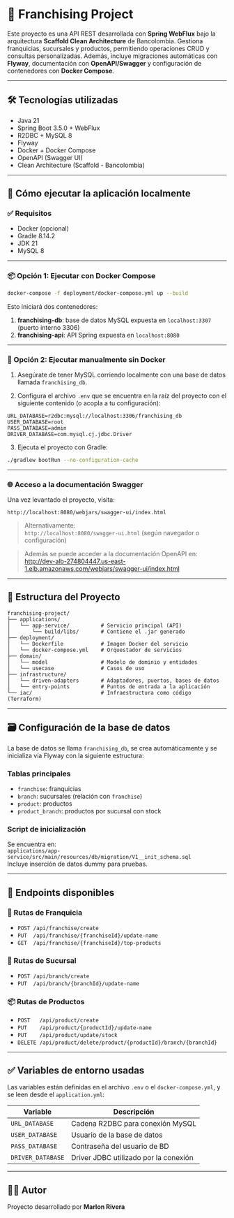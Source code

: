 # 🏪 Franchising Project

Este proyecto es una API REST desarrollada con **Spring WebFlux** bajo la arquitectura **Scaffold Clean Architecture** de Bancolombia. Gestiona franquicias, sucursales y productos, permitiendo operaciones CRUD y consultas personalizadas. Además, incluye migraciones automáticas con **Flyway**, documentación con **OpenAPI/Swagger** y configuración de contenedores con **Docker Compose**.

---

## 🛠️ Tecnologías utilizadas

- Java 21
- Spring Boot 3.5.0 + WebFlux
- R2DBC + MySQL 8
- Flyway
- Docker + Docker Compose
- OpenAPI (Swagger UI)
- Clean Architecture (Scaffold - Bancolombia)

---

## 🚀 Cómo ejecutar la aplicación localmente

### ✅ Requisitos

- Docker (opcional)
- Gradle 8.14.2
- JDK 21
- MySQL 8

---

### 📦 Opción 1: Ejecutar con Docker Compose

```bash
docker-compose -f deployment/docker-compose.yml up --build
```

Esto iniciará dos contenedores:

1. **franchising-db**: base de datos MySQL expuesta en `localhost:3307` (puerto interno 3306)
2. **franchising-api**: API Spring expuesta en `localhost:8080`

---

### 🧪 Opción 2: Ejecutar manualmente sin Docker

1. Asegúrate de tener MySQL corriendo localmente con una base de datos llamada `franchising_db`.

2. Configura el archivo `.env` que se encuentra en la raíz del proyecto con el siguiente contenido (o acopla a tu configuración):

```env
URL_DATABASE=r2dbc:mysql://localhost:3306/franchising_db
USER_DATABASE=root
PASS_DATABASE=admin
DRIVER_DATABASE=com.mysql.cj.jdbc.Driver
```

3. Ejecuta el proyecto con Gradle:

```bash
./gradlew bootRun --no-configuration-cache
```

---

### 🌐 Acceso a la documentación Swagger

Una vez levantado el proyecto, visita:

```
http://localhost:8080/webjars/swagger-ui/index.html
```

> Alternativamente:  
> `http://localhost:8080/swagger-ui.html` (según navegador o configuración)

> Además se puede acceder a la documentación OpenAPI en:
> http://dev-alb-274804447.us-east-1.elb.amazonaws.com/webjars/swagger-ui/index.html
---

## 🧱 Estructura del Proyecto

```
franchising-project/
├── applications/
│   └── app-service/          # Servicio principal (API)
│       └── build/libs/       # Contiene el .jar generado
├── deployment/
│   └── Dockerfile            # Imagen Docker del servicio
│   └── docker-compose.yml    # Orquestador de servicios
├── domain/                   
│   └── model                 # Modelo de dominio y entidades
│   └── usecase               # Casos de uso
├── infrastructure/           
│   └── driven-adapters       # Adaptadores, puertos, bases de datos
│   └── entry-points          # Puntos de entrada a la aplicación  
└── iac/                      # Infraestructura como código (Terraform)
```

---

## 🗃️ Configuración de la base de datos

La base de datos se llama `franchising_db`, se crea automáticamente y se inicializa vía Flyway con la siguiente estructura:

### Tablas principales

- `franchise`: franquicias
- `branch`: sucursales (relación con `franchise`)
- `product`: productos
- `product_branch`: productos por sucursal con stock

### Script de inicialización

Se encuentra en:  
`applications/app-service/src/main/resources/db/migration/V1__init_schema.sql`  
Incluye inserción de datos dummy para pruebas.

---

## 🔗 Endpoints disponibles

### 📍 Rutas de Franquicia

- `POST /api/franchise/create`
- `PUT  /api/franchise/{franchiseId}/update-name`
- `GET  /api/franchise/{franchiseId}/top-products`

### 🏬 Rutas de Sucursal

- `POST /api/branch/create`
- `PUT  /api/branch/{branchId}/update-name`

### 📦 Rutas de Productos

- `POST   /api/product/create`
- `PUT    /api/product/{productId}/update-name`
- `PUT    /api/product/update/stock`
- `DELETE /api/product/delete/product/{productId}/branch/{branchId}`

---

## ✅ Variables de entorno usadas

Las variables están definidas en el archivo `.env` o el `docker-compose.yml`, y se leen desde el `application.yml`:

| Variable         | Descripción                              |
|------------------|------------------------------------------|
| `URL_DATABASE`   | Cadena R2DBC para conexión MySQL         |
| `USER_DATABASE`  | Usuario de la base de datos              |
| `PASS_DATABASE`  | Contraseña del usuario de BD             |
| `DRIVER_DATABASE`| Driver JDBC utilizado por la conexión    |

---

## 👨‍💻 Autor

Proyecto desarrollado por **Marlon Rivera**
